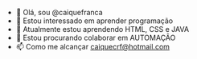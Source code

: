 - 👋 Olá, sou @caiquefranca
- 👀 Estou interessado em aprender programação
- 🌱 Atualmente estou aprendendo HTML, CSS e JAVA
- 💞️ Estou procurando colaborar em AUTOMAÇÂO
- 📫 Como me alcançar caiquecrf@hotmail.com

<!---
caiquefranca/caiquefranca is a ✨ special ✨ repository because its `README.md` (this file) appears on your GitHub profile.
You can click the Preview link to take a look at your changes.
--->
